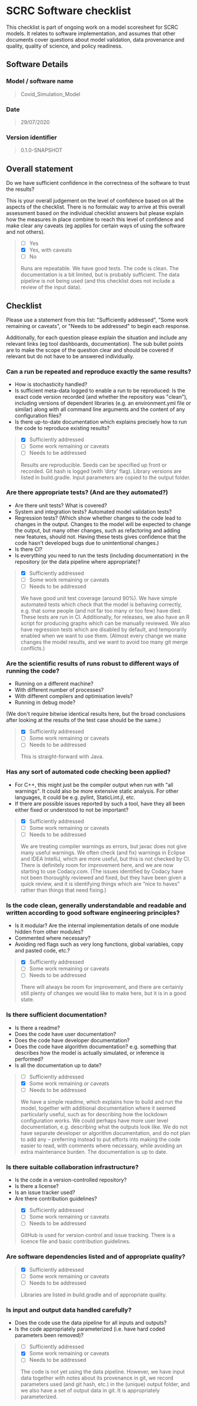 # SCRC Software checklist

This checklist is part of ongoing work on a model scoresheet for SCRC models. It relates to software implementation, and assumes that other documents cover questions about model validation, data provenance and quality, quality of science, and policy readiness.

## Software Details

### Model / software name

> Covid_Simulation_Model

### Date

> 29/07/2020

### Version identifier

> 0.1.0-SNAPSHOT

## Overall statement

Do we have sufficient confidence in the correctness of the software to trust the results?

This is your overall judgement on the level of confidence based on all the aspects of the checklist. There is no formulaic way to arrive at this overall assessment based on the individual checklist answers but please explain how the measures in place combine to reach this level of confidence and make clear any caveats (eg applies for certain ways of using the software and not others).

> - [ ] Yes
> - [x] Yes, with caveats
> - [ ] No
>
> Runs are repeatable. We have good tests. The code is clean. The documentation is a bit limited, but is probably sufficient. The data pipeline is not being used (and this checklist does not include a review of the input data).

## Checklist

Please use a statement from this list: "Sufficiently addressed", "Some work remaining or caveats", or "Needs to be addressed" to begin each response.

Additionally, for each question please explain the situation and include any relevant links (eg tool dashboards, documentation). The sub bullet points are to make the scope of the question clear and should be covered if relevant but do not have to be answered individually.

### Can a run be repeated and reproduce exactly the same results?

- How is stochasticity handled?
- Is sufficient meta-data logged to enable a run to be reproduced: Is the exact code version recorded (and whether the repository was "clean"), including versions of dependent libraries (e.g. an environment.yml file or similar) along with all command line arguments and the content of any configuration files? 
- Is there up-to-date documentation which explains precisely how to run the code to reproduce existing results? 

> - [X] Sufficiently addressed
> - [ ] Some work remaining or caveats
> - [ ] Needs to be addressed
> 
> Results are reproducible.  Seeds can be specified up front or recorded. Git hash is logged (with ‘dirty’ flag).  Library versions are listed in build.gradle. Input parameters are copied to the output folder.

### Are there appropriate tests?  (And are they automated?)

- Are there unit tests? What is covered?
- System and integration tests?  Automated model validation tests?
- Regression tests? (Which show whether changes to the code lead to changes in the output. Changes to the model will be expected to change the output, but many other changes, such as refactoring and adding new features, should not. Having these tests gives confidence that the code hasn't developed bugs due to unintentional changes.)
- Is there CI?
- Is everything you need to run the tests (including documentation) in the repository (or the data pipeline where appropriate)?

> - [X] Sufficiently addressed
> - [ ] Some work remaining or caveats
> - [ ] Needs to be addressed
> 
> We have good unit test coverage (around 90%).  We have simple automated tests which check that the model is behaving correctly, e.g. that some people (and not far too many or too few) have died.  These tests are run in CI.  Additionally, for releases, we also have an R script for producing graphs which can be manually reviewed.  We also have regression tests which are disabled by default, and temporarily enabled when we want to use them. (Almost every change we make changes the model results, and we want to avoid too many git merge conflicts.)

### Are the scientific results of runs robust to different ways of running the code?

- Running on a different machine?
- With different number of processes?
- With different compilers and optimisation levels?
- Running in debug mode?

(We don't require bitwise identical results here, but the broad conclusions after looking at the results of the test case should be the same.) 

> - [X] Sufficiently addressed
> - [ ] Some work remaining or caveats
> - [ ] Needs to be addressed
> 
> This is straight-forward with Java.

### Has any sort of automated code checking been applied?

- For C++, this might just be the compiler output when run with "all warnings". It could also be more extensive static analysis. For other languages, it could be e.g. pylint, StaticLint.jl, etc.
- If there are possible issues reported by such a tool, have they all been either fixed or understood to not be important?

> - [X] Sufficiently addressed
> - [ ] Some work remaining or caveats
> - [ ] Needs to be addressed
> 
> We are treating compiler warnings as errors, but javac does not give many useful warnings.  We often check (and fix) warnings in Eclipse and IDEA IntelliJ, which are more useful, but this is not checked by CI.  There is definitely room for improvement here, and we are now starting to use Codacy.com.  (The issues identified by Codacy have not been thoroughly reviewed and fixed, but they have been given a quick review, and it is identifying things which are “nice to haves” rather than things that need fixing.)

### Is the code clean, generally understandable and readable and written according to good software engineering principles?

- Is it modular?  Are the internal implementation details of one module hidden from other modules?
- Commented where necessary?
- Avoiding red flags such as very long functions, global variables, copy and pasted code, etc.?

> - [X] Sufficiently addressed
> - [ ] Some work remaining or caveats
> - [ ] Needs to be addressed
> 
> There will always be room for improvement, and there are certainly still plenty of changes we would like to make here, but it is in a good state.

### Is there sufficient documentation?

- Is there a readme?
- Does the code have user documentation?
- Does the code have developer documentation?
- Does the code have algorithm documentation? e.g. something that describes how the model is actually simulated, or inference is performed?
- Is all the documentation up to date? 

> - [ ] Sufficiently addressed
> - [X] Some work remaining or caveats
> - [ ] Needs to be addressed
> 
> We have a simple readme, which explains how to build and run the model, together with additional documentation where it seemed particularly useful, such as for describing how the lockdown configuration works.  We could perhaps have more user level documentation, e.g. describing what the outputs look like.  We do not have separate developer or algorithm documentation, and do not plan to add any – preferring instead to put efforts into making the code easier to read, with comments where necessary, while avoiding an extra maintenance burden.  The documentation is up to date.

### Is there suitable collaboration infrastructure?

- Is the code in a version-controlled repository?
- Is there a license?
- Is an issue tracker used?
- Are there contribution guidelines?

> - [X] Sufficiently addressed
> - [ ] Some work remaining or caveats
> - [ ] Needs to be addressed
> 
> GitHub is used for version control and issue tracking.  There is a licence file and basic contribution guidelines.

### Are software dependencies listed and of appropriate quality?

> - [X] Sufficiently addressed
> - [ ] Some work remaining or caveats
> - [ ] Needs to be addressed
> 
> Libraries are listed in build.gradle and of appropriate quality.

### Is input and output data handled carefully?

- Does the code use the data pipeline for all inputs and outputs?
- Is the code appropriately parameterized (i.e. have hard coded parameters been removed)?

> - [ ] Sufficiently addressed
> - [X] Some work remaining or caveats
> - [ ] Needs to be addressed
> 
> The code is not yet using the data pipeline. However, we have input data together with notes about its provenance in git, we record parameters used (and git hash, etc.) in the (unique) output folder, and we also have a set of output data in git.  It is appropriately parameterized.
